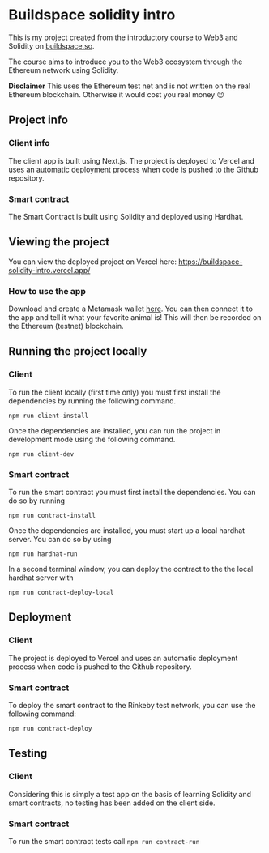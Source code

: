 # Buildspace solidity intro

This is my project created from the introductory course to Web3 and Solidity on [buildspace.so](https://buildspace.so/).

The course aims to introduce you to the Web3 ecosystem through the Ethereum network using Solidity.

**Disclaimer** This uses the Ethereum test net and is not written on the real Ethereum blockchain. Otherwise it would cost you real money 😉

## Project info

### Client info

The client app is built using Next.js. The project is deployed to Vercel and uses an automatic deployment process when code is pushed to the Github repository.

### Smart contract

The Smart Contract is built using Solidity and deployed using Hardhat.

## Viewing the project

You can view the deployed project on Vercel here: https://buildspace-solidity-intro.vercel.app/

### How to use the app

Download and create a Metamask wallet [here](https://metamask.io/download.html). You can then connect it to the app and tell it what your favorite animal is! This will then be recorded on the Ethereum (testnet) blockchain.

## Running the project locally

### Client

To run the client locally (first time only) you must first install the dependencies by running the following command.

```
npm run client-install
```

Once the dependencies are installed, you can run the project in development mode using the following command.

```
npm run client-dev
```

### Smart contract

To run the smart contract you must first install the dependencies. You can do so by running

```
npm run contract-install
```

Once the dependencies are installed, you must start up a local hardhat server. You can do so by using

```
npm run hardhat-run
```

In a second terminal window, you can deploy the contract to the the local hardhat server with

```
npm run contract-deploy-local
```

## Deployment

### Client

The project is deployed to Vercel and uses an automatic deployment process when code is pushed to the Github repository.

### Smart contract

To deploy the smart contract to the Rinkeby test network, you can use the following command:

```
npm run contract-deploy
```

## Testing

### Client

Considering this is simply a test app on the basis of learning Solidity and smart contracts, no testing has been added on the client side.

### Smart contract

To run the smart contract tests call `npm run contract-run`

